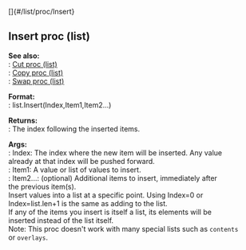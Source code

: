 []{#/list/proc/Insert}    
## Insert proc (list)    
**See also:**    
:   [Cut proc (list)](/ref/list/proc/Cut)    
:   [Copy proc (list)](/ref/list/proc/Copy)    
:   [Swap proc (list)](/ref/list/proc/Swap)    
<!-- -->    
**Format:**    
:   list.Insert(Index,Item1,Item2\...)    
<!-- -->    
**Returns:**    
:   The index following the inserted items.    
<!-- -->    
**Args:**    
:   Index: The index where the new item will be inserted. Any value    
    already at that index will be pushed forward.    
:   Item1: A value or list of values to insert.    
:   Item2\...: (optional) Additional items to insert, immediately after    
    the previous item(s).    
Insert values into a list at a specific point. Using Index=0 or    
Index=list.len+1 is the same as adding to the list.    
If any of the items you insert is itself a list, its elements will be    
inserted instead of the list itself.    
Note: This proc doesn\'t work with many special lists such as `contents`    
or `overlays`.  